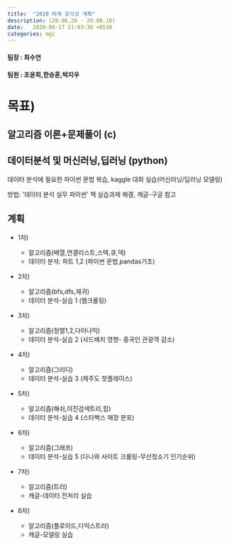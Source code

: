 ```yaml
---
title:  "2020 하계 모각코 계획"
description: (20.06.26 - 20.08.10)
date:   2020-06-17 21:03:36 +0530
categories: mgc
---
```

#### 팀장 : 최수연
#### 팀원 : 조윤희,한승훈,박지우

# 목표)
## 알고리즘 이론+문제풀이 (c)


## 데이터분석 및 머신러닝,딥러닝 (python)

데이터 분석에 필요한 파이썬 문법 복습, kaggle 대회 실습(머신러닝/딥러닝 모델링)

방법: '데이터 분석 실무 파이썬' 책 실습과제 해결, 캐글-구글 참고

## 계획

+ 1차)
  - 알고리즘(배열,연결리스트,스텍,큐,덱)
  - 데이터 분석: 파트 1,2 (파이썬 문법,pandas기초)

+ 2차)
  - 알고리즘(bfs,dfs,재귀)
   - 데이터 분석-실습 1 (웹크롤링)

+ 3차)
  - 알고리즘(정렬1,2,다이나믹)
  - 데이터 분석-실습 2 (사드배치 영향- 중국인 관광객 감소)

+ 4차)
  - 알고리즘(그리디)
  - 데이터 분석-실습 3 (제주도 핫플레이스)

+ 5차)
  - 알고리즘(해쉬,이진검색트리,힙)
  - 데이터 분석-실습 4 (스타벅스 매장 분포)

+ 6차)
  - 알고리즘(그래프)
  - 데이터 분석-실습 5 (다나와 사이트 크롤링-무선청소기 인기순위)

+ 7차)
  - 알고리즘(트리)
  - 캐글-데이터 전처리 실습

+ 8차)
  - 알고리즘(플로이드,다익스트라)
  - 캐글-모델링 실습


